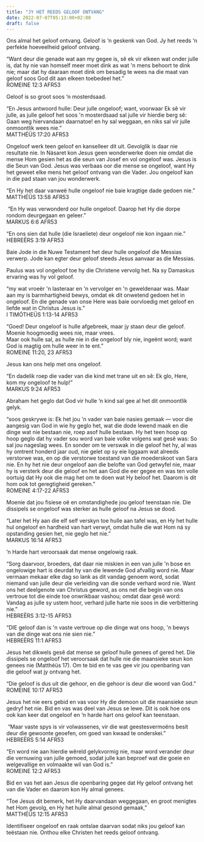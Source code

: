 ```yaml
---
title: "JY HET REEDS GELOOF ONTVANG"
date: 2022-07-07T05:13:00+02:00
draft: false
---
```

<html>
 <head></head>
 <body>
  <p>Ons almal het geloof ontvang. Geloof is ‘n geskenk van God. Jy het reeds ‘n perfekte hoeveelheid geloof ontvang.</p>
  <p>“Want deur die genade wat aan my gegee is, sê ek vir elkeen wat onder julle is, dat hy nie van homself meer moet dink as wat 'n mens behoort te dink nie; maar dat hy daaraan moet dink om besadig te wees na die maat van geloof soos God dit aan elkeen toebedeel het.”<br>‭‭ROMEINE‬ ‭12:3‬ ‭AFR53‬‬</p>
  <p>Geloof is so groot soos ‘n mosterdsaad.</p>
  <p>“En Jesus antwoord hulle: Deur julle ongeloof; want, voorwaar Ek sê vir julle, as julle geloof het soos 'n mosterdsaad sal julle vir hierdie berg sê: Gaan weg hiervandaan daarnatoe! en hy sal weggaan, en niks sal vir julle onmoontlik wees nie.”<br>‭‭MATTHÉÜS‬ ‭17:20‬ ‭AFR53‬‬</p>
  <p>Ongeloof werk teen geloof en kanselleer dit uit. Gevolglik is daar nie resultate nie. In Násaret kon Jesus geen wonderwerke doen nie omdat die mense Hom gesien het as die seun van Josef en vol ongeloof was. Jesus is die Seun van God. Jesus was verbaas oor die mense se ongeloof, want Hy het geweet elke mens het geloof ontvang van die Vader. Jou ongeloof kan in die pad staan van jou wonderwerk.</p>
  <p>“En Hy het daar vanweë hulle ongeloof nie baie kragtige dade gedoen nie.”<br>‭‭MATTHÉÜS‬ ‭13:58‬ AFR53</p>
  <p>‭ “En Hy was verwonderd oor hulle ongeloof. Daarop het Hy die dorpe rondom deurgegaan en geleer.”<br>‭‭MARKUS‬ ‭6:6‬ ‭AFR53</p>
  <p>“En ons sien dat hulle (die Israeliete) deur ongeloof nie kon ingaan nie.”<br>‭‭HEBREËRS‬ ‭3:19‬ ‭AFR53‬‬</p>
  <p>Baie Jode in die Nuwe Testament het deur hulle ongeloof die Messias verwerp. Jode kan egter deur geloof steeds Jesus aanvaar as die Messias.</p>
  <p>Paulus was vol ongeloof toe hy die Christene vervolg het. Na sy Damaskus ervaring was hy vol geloof.</p>
  <p>“my wat vroeër 'n lasteraar en 'n vervolger en 'n geweldenaar was. Maar aan my is barmhartigheid bewys, omdat ek dit onwetend gedoen het in ongeloof. En die genade van onse Here was baie oorvloedig met geloof en liefde wat in Christus Jesus is.”<br>‭‭I TIMÓTHEÜS‬ ‭1:13-14‬ ‭AFR53‬‬</p>
  <p>“Goed! Deur ongeloof is hulle afgebreek, maar jy staan deur die geloof. Moenie hoogmoedig wees nie, maar vrees.&nbsp;<br>Maar ook hulle sal, as hulle nie in die ongeloof bly nie, ingeënt word; want God is magtig om hulle weer in te ent.”<br>‭‭ROMEINE‬ ‭11:20, 23‬ ‭AFR53‬‬</p>
  <p>Jesus kan ons help met ons ongeloof.</p>
  <p>“En dadelik roep die vader van die kind met trane uit en sê: Ek glo, Here, kom my ongeloof te hulp!”<br>‭‭MARKUS‬ ‭9:24‬ ‭AFR53‬‬</p>
  <p>Abraham het geglo dat God vir hulle ‘n kind sal gee al het dit onmoontlik gelyk.</p>
  <p>“soos geskrywe is: Ek het jou 'n vader van baie nasies gemaak — voor die aangesig van God in wie hy geglo het, wat die dode lewend maak en die dinge wat nie bestaan nie, roep asof hulle bestaan. Hy het teen hoop op hoop geglo dat hy vader sou word van baie volke volgens wat gesê was: So sal jou nageslag wees. En sonder om te verswak in die geloof het hy, al was hy omtrent honderd jaar oud, nie gelet op sy eie liggaam wat alreeds verstorwe was, en op die verstorwe toestand van die moederskoot van Sara nie. En hy het nie deur ongeloof aan die belofte van God getwyfel nie, maar hy is versterk deur die geloof en het aan God die eer gegee en was ten volle oortuig dat Hy ook die mag het om te doen wat Hy beloof het. Daarom is dit hom ook tot geregtigheid gereken.”<br>‭‭ROMEINE‬ ‭4:17-22‬ ‭AFR53‬‬</p>
  <p>Moenie dat jou fisiese oë en omstandighede jou geloof teenstaan nie. Die dissipels se ongeloof was sterker as hulle geloof na Jesus se dood.</p>
  <p>“Later het Hy aan die elf self verskyn toe hulle aan tafel was, en Hy het hulle hul ongeloof en hardheid van hart verwyt, omdat hulle die wat Hom ná sy opstanding gesien het, nie geglo het nie.”<br>‭‭MARKUS‬ ‭16:14‬ ‭AFR53</p>
  <p>‬‬’n Harde hart veroorsaak dat mense ongelowig raak.</p>
  <p>“Sorg daarvoor, broeders, dat daar nie miskien in een van julle 'n bose en ongelowige hart is deurdat hy van die lewende God afvallig word nie. Maar vermaan mekaar elke dag so lank as dit vandag genoem word, sodat niemand van julle deur die verleiding van die sonde verhard word nie. Want ons het deelgenote van Christus geword, as ons net die begin van ons vertroue tot die einde toe onwrikbaar vashou; omdat daar gesê word: Vandag as julle sy ustem hoor, verhard julle harte nie soos in die verbittering nie.”<br>‭‭HEBREËRS‬ ‭3:12-15‬ ‭AFR53‬‬</p>
  <p>“DIE geloof dan is 'n vaste vertroue op die dinge wat ons hoop, 'n bewys van die dinge wat ons nie sien nie.”<br>‭‭HEBREËRS‬ ‭11:1‬ ‭AFR53‬‬</p>
  <p>Jesus het dikwels gesê dat mense se geloof hulle genees of gered het. Die dissipels se ongeloof het veroorsaak dat hulle nie die maansieke seun kon genees nie (Matthéüs 17). Om te bid en te vas gee vir jou openbaring van die geloof wat jy ontvang het.</p>
  <p>“Die geloof is dus uit die gehoor, en die gehoor is deur die woord van God.”<br>‭‭ROMEINE‬ ‭10:17‬ ‭AFR53</p>
  <p>Jesus het nie eers gebid en vas voor Hy die demoon uit die maansieke seun gedryf het nie. Bid en vas was deel van Jesus se lewe. Dit is ook hoe ons ook kan keer dat ongeloof en ‘n harde hart ons geloof kan teenstaan.</p>
  <p>‬‬ “Maar vaste spys is vir volwassenes, vir die wat geestesvermoëns besit deur die gewoonte geoefen, om goed van kwaad te onderskei.”<br>‭‭HEBREËRS‬ ‭5:14‬ ‭AFR53‬‬</p>
  <p>“En word nie aan hierdie wêreld gelykvormig nie, maar word verander deur die vernuwing van julle gemoed, sodat julle kan beproef wat die goeie en welgevallige en volmaakte wil van God is.”<br>‭‭ROMEINE‬ ‭12:2‬ ‭AFR53‬‬</p>
  <p>Bid en vas het aan Jesus die openbaring gegee dat Hy geloof ontvang het van die Vader en daarom kon Hy almal genees.</p>
  <p>“Toe Jesus dit bemerk, het Hy daarvandaan weggegaan, en groot menigtes het Hom gevolg, en Hy het hulle almal gesond gemaak,”<br>‭‭MATTHÉÜS‬ ‭12:15‬ ‭AFR53‬‬</p>
  <p>Identifiseer ongeloof en raak ontslae daarvan sodat niks jou geloof kan teëstaan nie. Onthou elke Christen het reeds geloof ontvang.</p>
  <p>&nbsp;</p>
  <p>&nbsp;</p>
 </body>
</html>